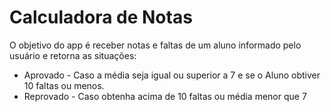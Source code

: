 # Calculadora de Notas 

<!--Projeto Indicado no Bootcamp Mobile Developer Santander 2021.2-->



O objetivo do app é receber notas e faltas de um aluno informado pelo usuário e  retorna as situações:

- Aprovado - Caso a média seja igual ou superior a 7 e se o Aluno obtiver 10 faltas ou menos.
- Reprovado - Caso obtenha acima de 10 faltas ou média menor que 7 



